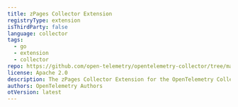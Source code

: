 ```yaml
---
title: zPages Collector Extension
registryType: extension
isThirdParty: false
language: collector
tags:
  - go
  - extension
  - collector
repo: https://github.com/open-telemetry/opentelemetry-collector/tree/main/extension/zpagesextension
license: Apache 2.0
description: The zPages Collector Extension for the OpenTelemetry Collector serves zPages, an HTTP endpoint that provides live data for debugging different components that were properly instrumented for such.
authors: OpenTelemetry Authors
otVersion: latest
---
```


